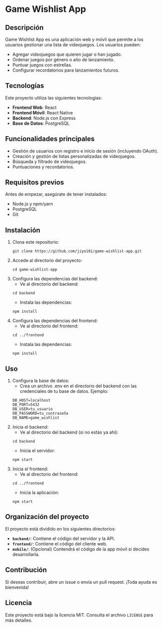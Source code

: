 # Game Wishlist App

## Descripción
Game Wishlist App es una aplicación web y móvil que permite a los usuarios gestionar una lista de videojuegos. Los usuarios pueden:
- Agregar videojuegos que quieren jugar o han jugado.
- Ordenar juegos por género o año de lanzamiento.
- Puntuar juegos con estrellas.
- Configurar recordatorios para lanzamientos futuros.

## Tecnologías
Este proyecto utiliza las siguientes tecnologías:
- **Frontend Web**: React
- **Frontend Móvil**: React Native
- **Backend**: Node.js con Express
- **Base de Datos**: PostgreSQL

## Funcionalidades principales
- Gestión de usuarios con registro e inicio de sesión (incluyendo OAuth).
- Creación y gestión de listas personalizadas de videojuegos.
- Búsqueda y filtrado de videojuegos.
- Puntuaciones y recordatorios.

## Requisitos previos
Antes de empezar, asegúrate de tener instalados:
- Node.js y npm/yarn
- PostgreSQL
- Git

## Instalación
1. Clona este repositorio:
   ```
   git clone https://github.com/jiyo101/game-wishlist-app.git
   ```
2. Accede al directorio del proyecto:
   ```
   cd game-wishlist-app
   ```
3. Configura las dependencias del backend:
   - Ve al directorio del backend:
   ```
   cd backend
   ```
   - Instala las dependencias:
   ```
   npm install
   ```
4. Configura las dependencias del frontend:
   - Ve al directorio del frontend:
   ```
   cd ../frontend
   ```
   - Instala las dependencias:
   ```
   npm install
   ```

## Uso
1. Configura la base de datos:
   - Crea un archivo .env en el directorio del backend con las credenciales de tu base de datos. Ejemplo:
   ```
   DB_HOST=localhost
   DB_PORT=5432
   DB_USER=tu_usuario
   DB_PASSWORD=tu_contraseña
   DB_NAME=game_wishlist
   ```
2. Inicia el backend:
   - Ve al directorio del backend (si no estás ya ahí):
   ```
   cd backend
   ```
   - Inicia el servidor:
   ```
   npm start
   ```
3. Inicia el frontend:
   - Ve al directorio del frontend:
   ```
   cd ../frontend
   ```
   - Inicia la aplicación:
   ```
   npm start
   ```

## Organización del proyecto
El proyecto está dividido en los siguientes directorios:
- **`backend/`**: Contiene el código del servidor y la API.
- **`frontend/`**: Contiene el código del cliente web.
- **`mobile/`**: (Opcional) Contendrá el código de la app móvil si decides desarrollarla.

## Contribución
Si deseas contribuir, abre un issue o envía un pull request. ¡Toda ayuda es bienvenida!

## Licencia
Este proyecto está bajo la licencia MIT. Consulta el archivo `LICENSE` para más detalles.












   
